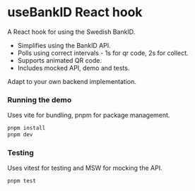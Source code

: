# useBankID React hook

A React hook for using the Swedish BankID.
* Simplifies using the BankID API.
* Polls using correct intervals - 1s for qr code, 2s for collect.
* Supports animated QR code.
* Includes mocked API, demo and tests.

Adapt to your own backend implementation.

### Running the demo
Uses vite for bundling, pnpm for package management.

```bash
pnpm install
pnpm dev
```

### Testing
Uses vitest for testing and MSW for mocking the API.

```bash
pnpm test
```
